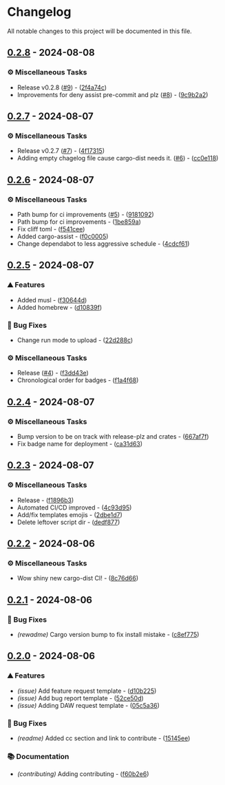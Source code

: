 # Changelog

All notable changes to this project will be documented in this file.

<!-- generated by git-cliff -->
## [0.2.8](https://github.com///compare/v0.2.7..v0.2.8) - 2024-08-08

### ⚙️ Miscellaneous Tasks

- Release v0.2.8 ([#9](https://github.com/gacallea/freesound-credits/issues/9)) - ([2f4a74c](https://github.com///commit/2f4a74cc6b5ed7b19691b53b3dcb262353e008e6))
- Improvements for deny assist pre-commit and plz ([#8](https://github.com/gacallea/freesound-credits/issues/8)) - ([9c9b2a2](https://github.com///commit/9c9b2a212846aef18559dfda00550d9d901c2297))

## [0.2.7](https://github.com///compare/v0.2.6..v0.2.7) - 2024-08-07

### ⚙️ Miscellaneous Tasks

- Release v0.2.7 ([#7](https://github.com/gacallea/freesound-credits/issues/7)) - ([4f17315](https://github.com///commit/4f1731527441bbede6a8fb91fe79b0e5070087c1))
- Adding empty chagelog file cause cargo-dist needs it. ([#6](https://github.com/gacallea/freesound-credits/issues/6)) - ([cc0e118](https://github.com///commit/cc0e118c1ffcf57af6d01456d6cfced3bbfbe83f))

## [0.2.6](https://github.com///compare/v0.2.5..v0.2.6) - 2024-08-07

### ⚙️ Miscellaneous Tasks

- Path bump for ci improvements ([#5](https://github.com/gacallea/freesound-credits/issues/5)) - ([9181092](https://github.com///commit/9181092e24499ea91b23def027cbff0e5fc54a77))
- Path bump for ci improvements - ([1be859a](https://github.com///commit/1be859a751359d4114fda6002cf33409d2597448))
- Fix cliff toml - ([f541cee](https://github.com///commit/f541cee669415cbfab3db0c198ec83148fb92690))
- Added cargo-assist - ([f0c0005](https://github.com///commit/f0c0005f42ae8d853c0ba2be72b1cee787ac9e0f))
- Change dependabot to less aggressive schedule - ([4cdcf61](https://github.com///commit/4cdcf612e6a11f66f5ec29981f92aa7027f387cb))

## [0.2.5](https://github.com///compare/v0.2.4..v0.2.5) - 2024-08-07

### ⛰️  Features

- Added musl - ([f30644d](https://github.com///commit/f30644d070dd8b9472905b8da1c1b4d10283bb7c))
- Added homebrew - ([d10839f](https://github.com///commit/d10839fe941eff7348926c2ac962b1da4f406410))

### 🐛 Bug Fixes

- Change run mode to upload - ([22d288c](https://github.com///commit/22d288c0fc6c4d74a8a83ef09f0b72b3642d2be7))

### ⚙️ Miscellaneous Tasks

- Release ([#4](https://github.com/gacallea/freesound-credits/issues/4)) - ([f3dd43e](https://github.com///commit/f3dd43ec5a057f6eafe2fff01d8fc0f6e5f346f3))
- Chronological order for badges - ([f1a4f68](https://github.com///commit/f1a4f68a2939cb6da3d581640f4739c88f559095))

## [0.2.4](https://github.com///compare/v0.2.3..v0.2.4) - 2024-08-07

### ⚙️ Miscellaneous Tasks

- Bump version to be on track with release-plz and crates - ([667af7f](https://github.com///commit/667af7f8979586f19653e6f69f142a9e0f174b33))
- Fix badge name for deployment - ([ca31d63](https://github.com///commit/ca31d6337ac6812f16661c0bbd64e87b244d717b))

## [0.2.3](https://github.com///compare/v0.2.2..v0.2.3) - 2024-08-07

### ⚙️ Miscellaneous Tasks

- Release - ([f1896b3](https://github.com///commit/f1896b3e55b7f04a06f41c65af9f6e5c232f9956))
- Automated CI/CD improved - ([4c93d95](https://github.com///commit/4c93d9528189655a75d18b72d9192cbc67526a45))
- Add/fix templates emojis - ([2dbe1d7](https://github.com///commit/2dbe1d746a34399b8d405568ea7391c781ed344c))
- Delete leftover script dir - ([dedf877](https://github.com///commit/dedf8777f5f8a5209bd8b7ccb5c4b0a59d126304))

## [0.2.2](https://github.com///compare/v0.2.1..v0.2.2) - 2024-08-06

### ⚙️ Miscellaneous Tasks

- Wow shiny new cargo-dist CI! - ([8c76d66](https://github.com///commit/8c76d6682c05a8bd5200abb6d71d68941b19ec99))

## [0.2.1](https://github.com///compare/v0.2.0..v0.2.1) - 2024-08-06

### 🐛 Bug Fixes

- *(rewadme)* Cargo version bump to fix install mistake - ([c8ef775](https://github.com///commit/c8ef775ea3527920b2df8c9a78eb37421e76c421))

## [0.2.0](https://github.com///compare/v0.1.2..v0.2.0) - 2024-08-06

### ⛰️  Features

- *(issue)* Add feature request template - ([d10b225](https://github.com///commit/d10b225da2e5d2e287cf546c34e0b1cb7ad7d555))
- *(issue)* Add bug report template - ([52ce50d](https://github.com///commit/52ce50d795dd765805a7b8683901b2b6f3ab89f7))
- *(issue)* Adding DAW request template - ([05c5a36](https://github.com///commit/05c5a36eec0cfb98146e04d367679b57ae9c7910))

### 🐛 Bug Fixes

- *(readme)* Added cc section and link to contribute - ([15145ee](https://github.com///commit/15145ee337c1d63e70a28add8caa7fbbb1ecac29))

### 📚 Documentation

- *(contributing)* Adding contributing - ([f60b2e6](https://github.com///commit/f60b2e64844de98f61eea81a4967a4a06846baba))

<!-- generated by git-cliff -->
